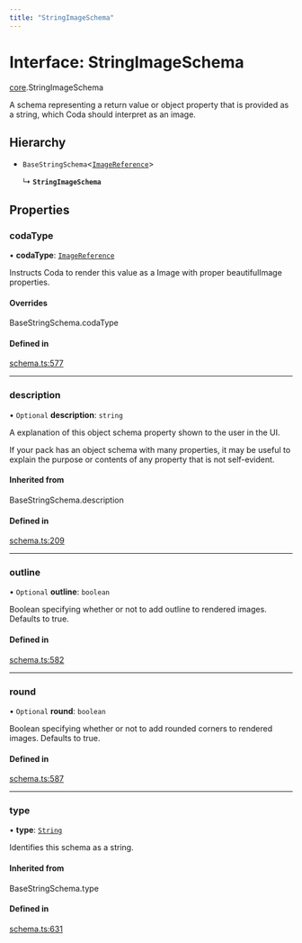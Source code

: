 ```yaml
---
title: "StringImageSchema"
---
```

# Interface: StringImageSchema

[core](../modules/core.md).StringImageSchema

A schema representing a return value or object property that is provided as a string,
which Coda should interpret as an image.

## Hierarchy

- `BaseStringSchema`<[`ImageReference`](../enums/core.ValueHintType.md#imagereference)\>

  ↳ **`StringImageSchema`**

## Properties

### codaType

• **codaType**: [`ImageReference`](../enums/core.ValueHintType.md#imagereference)

Instructs Coda to render this value as a Image with proper beautifulImage properties.

#### Overrides

BaseStringSchema.codaType

#### Defined in

[schema.ts:577](https://github.com/coda/packs-sdk/blob/main/schema.ts#L577)

___

### description

• `Optional` **description**: `string`

A explanation of this object schema property shown to the user in the UI.

If your pack has an object schema with many properties, it may be useful to
explain the purpose or contents of any property that is not self-evident.

#### Inherited from

BaseStringSchema.description

#### Defined in

[schema.ts:209](https://github.com/coda/packs-sdk/blob/main/schema.ts#L209)

___

### outline

• `Optional` **outline**: `boolean`

Boolean specifying whether or not to add outline to rendered images. Defaults to true.

#### Defined in

[schema.ts:582](https://github.com/coda/packs-sdk/blob/main/schema.ts#L582)

___

### round

• `Optional` **round**: `boolean`

Boolean specifying whether or not to add rounded corners to rendered images. Defaults to true.

#### Defined in

[schema.ts:587](https://github.com/coda/packs-sdk/blob/main/schema.ts#L587)

___

### type

• **type**: [`String`](../enums/core.ValueType.md#string)

Identifies this schema as a string.

#### Inherited from

BaseStringSchema.type

#### Defined in

[schema.ts:631](https://github.com/coda/packs-sdk/blob/main/schema.ts#L631)
